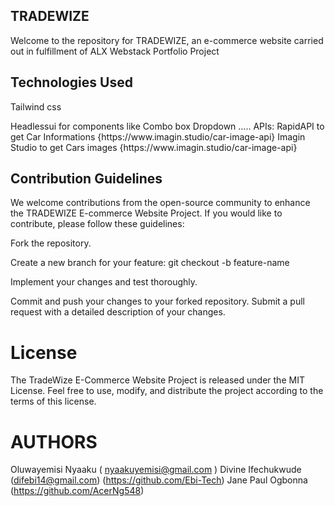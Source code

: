 ## TRADEWIZE 
Welcome to the repository for TRADEWIZE, an e-commerce website carried out in fulfillment of ALX Webstack Portfolio Project


## Technologies Used
<p/>Tailwind css 
<p/>Headlessui for components like Combo box Dropdown .....
APIs: RapidAPI to get Car Informations  {https://www.imagin.studio/car-image-api}
      Imagin Studio to get Cars images  {https://www.imagin.studio/car-image-api}

## Contribution Guidelines
We welcome contributions from the open-source community to enhance the TRADEWIZE E-commerce Website Project. If you would like to contribute, please follow these guidelines:

Fork the repository.
<p/>Create a new branch for your feature: git checkout -b feature-name
<p/>Implement your changes and test thoroughly.
<p/>Commit and push your changes to your forked repository.
Submit a pull request with a detailed description of your changes.

# License
The TradeWize E-Commerce Website Project is released under the MIT License. Feel free to use, modify, and distribute the project according to the terms of this license.

# AUTHORS
Oluwayemisi Nyaaku ( nyaakuyemisi@gmail.com )
Divine Ifechukwude (difebi14@gmail.com) (https://github.com/Ebi-Tech)
Jane 
Paul Ogbonna (https://github.com/AcerNg548)

